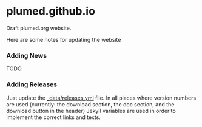 # plumed.github.io
Draft plumed.org website.

Here are some notes for updating the website

### Adding News
TODO

### Adding Releases
Just update the [_data/releases.yml](_data/releases.yml) file. In all places where version numbers are used (currently: the download section, the doc section, and the download button in the header) Jekyll variables are used in order to implement the correct links and texts.
